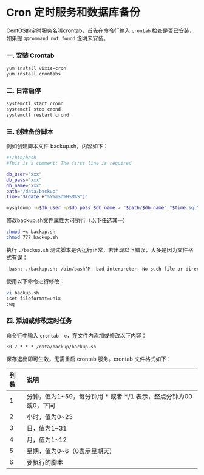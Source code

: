 # Cron 定时服务和数据库备份

CentOS的定时服务名叫crontab，首先在命令行输入 `crontab` 检查是否已安装，如果提 示`command not found` 说明未安装。

### 一. 安装 Crontab

```bash
yum install vixie-cron
yum install crontabs
```

### 二. 日常启停

```bash
systemctl start crond
systemctl stop crond
systemctl restart crond
```

### 三. 创建备份脚本

例如创建脚本文件 backup.sh，内容如下：

```bash
#!/bin/bash
#This is a comment: The first line is required

db_user="xxx"
db_pass="xxx"
db_name="xxx"
path="/data/backup"
time="$(date +"%Y%m%d%H%M%S")"

mysqldump -u$db_user -p$db_pass $db_name > "$path/$db_name"_"$time.sql"
```

修改backup.sh文件属性为可执行（以下任选其一）

```bash
chmod +x backup.sh
chmod 777 backup.sh
```

执行 `./backup.sh` 测试脚本是否运行正常，若出现以下错误，大多是因为文件格式有误：

```bash
-bash: ./backup.sh: /bin/bash^M: bad interpreter: No such file or directory
```

使用以下命令进行修改：

```bash
vi backup.sh
:set fileformat=unix
:wq
```

### 四. 添加或修改定时任务

命令行中输入 `crontab -e`，在文件内添加或修改以下内容：

```text
30 7 * * * /data/backup/backup.sh
```

保存退出即可生效，无需重启 crontab 服务。crontab 文件格式如下：

| 列数 | 说明 |
| :--- | :--- |
| 1 | 分钟，值为1~59，每分钟用 \* 或者 \*/1 表示，整点分钟为00或0，下同 |
| 2 | 小时，值为0~23 |
| 3 | 日，值为1~31 |
| 4 | 月，值为1~12 |
| 5 | 星期，值为0~6（0表示星期天） |
| 6 | 要执行的脚本 |

